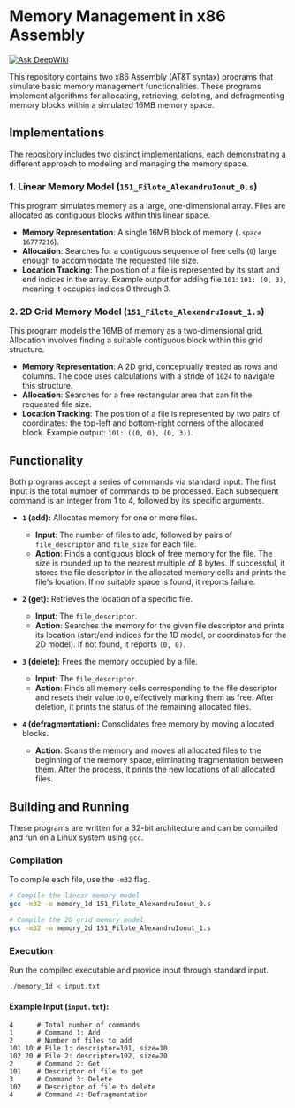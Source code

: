 # Memory Management in x86 Assembly

[![Ask DeepWiki](https://devin.ai/assets/askdeepwiki.png)](https://deepwiki.com/ionut1717/Memory_Management)

This repository contains two x86 Assembly (AT&T syntax) programs that simulate basic memory management functionalities. These programs implement algorithms for allocating, retrieving, deleting, and defragmenting memory blocks within a simulated 16MB memory space.

## Implementations

The repository includes two distinct implementations, each demonstrating a different approach to modeling and managing the memory space.

### 1. Linear Memory Model (`151_Filote_AlexandruIonut_0.s`)

This program simulates memory as a large, one-dimensional array. Files are allocated as contiguous blocks within this linear space.

*   **Memory Representation**: A single 16MB block of memory (`.space 16777216`).
*   **Allocation**: Searches for a contiguous sequence of free cells (`0`) large enough to accommodate the requested file size.
*   **Location Tracking**: The position of a file is represented by its start and end indices in the array. Example output for adding file `101`: `101: (0, 3)`, meaning it occupies indices 0 through 3.

### 2. 2D Grid Memory Model (`151_Filote_AlexandruIonut_1.s`)

This program models the 16MB of memory as a two-dimensional grid. Allocation involves finding a suitable contiguous block within this grid structure.

*   **Memory Representation**: A 2D grid, conceptually treated as rows and columns. The code uses calculations with a stride of `1024` to navigate this structure.
*   **Allocation**: Searches for a free rectangular area that can fit the requested file size.
*   **Location Tracking**: The position of a file is represented by two pairs of coordinates: the top-left and bottom-right corners of the allocated block. Example output: `101: ((0, 0), (0, 3))`.

## Functionality

Both programs accept a series of commands via standard input. The first input is the total number of commands to be processed. Each subsequent command is an integer from 1 to 4, followed by its specific arguments.

*   **`1` (add):** Allocates memory for one or more files.
    *   **Input**: The number of files to add, followed by pairs of `file_descriptor` and `file_size` for each file.
    *   **Action**: Finds a contiguous block of free memory for the file. The size is rounded up to the nearest multiple of 8 bytes. If successful, it stores the file descriptor in the allocated memory cells and prints the file's location. If no suitable space is found, it reports failure.

*   **`2` (get):** Retrieves the location of a specific file.
    *   **Input**: The `file_descriptor`.
    *   **Action**: Searches the memory for the given file descriptor and prints its location (start/end indices for the 1D model, or coordinates for the 2D model). If not found, it reports `(0, 0)`.

*   **`3` (delete):** Frees the memory occupied by a file.
    *   **Input**: The `file_descriptor`.
    *   **Action**: Finds all memory cells corresponding to the file descriptor and resets their value to `0`, effectively marking them as free. After deletion, it prints the status of the remaining allocated files.

*   **`4` (defragmentation):** Consolidates free memory by moving allocated blocks.
    *   **Action**: Scans the memory and moves all allocated files to the beginning of the memory space, eliminating fragmentation between them. After the process, it prints the new locations of all allocated files.

## Building and Running

These programs are written for a 32-bit architecture and can be compiled and run on a Linux system using `gcc`.

### Compilation

To compile each file, use the `-m32` flag.

```sh
# Compile the linear memory model
gcc -m32 -o memory_1d 151_Filote_AlexandruIonut_0.s

# Compile the 2D grid memory model
gcc -m32 -o memory_2d 151_Filote_AlexandruIonut_1.s
```

### Execution

Run the compiled executable and provide input through standard input.

```sh
./memory_1d < input.txt
```

#### Example Input (`input.txt`):

```
4      # Total number of commands
1      # Command 1: Add
2      # Number of files to add
101 10 # File 1: descriptor=101, size=10
102 20 # File 2: descriptor=102, size=20
2      # Command 2: Get
101    # Descriptor of file to get
3      # Command 3: Delete
102    # Descriptor of file to delete
4      # Command 4: Defragmentation